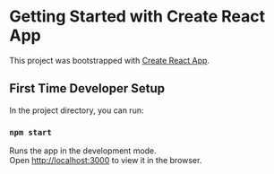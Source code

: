 # Getting Started with Create React App



This project was bootstrapped with [Create React App](https://github.com/facebook/create-react-app).

## First Time Developer Setup

In the project directory, you can run:



### `npm start`

Runs the app in the development mode.\
Open [http://localhost:3000](http://localhost:3000) to view it in the browser.